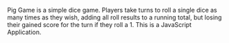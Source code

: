 Pig Game is a simple dice game. Players take turns to roll a single dice as many times as they wish, adding all roll results to a running total, but losing their gained score for the turn if they roll a 1.
This is a JavaScript Application.

